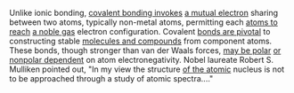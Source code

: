 
Unlike ionic bonding, [covalent bonding invokes](1/3/1/2/3/2/1/3/.Bonding%20Theories) [a mutual electron](1/1/3/2/2/3/2/3/.Neutral%20element%20e) sharing between two atoms, typically non-metal atoms, permitting each [atoms to reach](1/3/1/2/1/.Atoms) [a noble gas](1/2/1/3/1/2/3/3/3/.Gas) electron configuration. Covalent [bonds are pivotal](1/3/1/2/3/2/1/3/.Bonding%20Theories) to constructing stable [molecules and compounds](1/3/1/2/2/.Molecules) from component atoms. These bonds, though stronger than van der Waals forces, [may be polar](1/2/1/1/2/1/1/2/.Polar) [or nonpolar dependent](1/1/3/3/2/2/_Dependent-Independent) on atom electronegativity. Nobel laureate Robert S. Mulliken pointed out, "In my view the structure [of the atomic](1/1/3/1/1/1/1/1/.Atomic) nucleus is not to be approached through a study of atomic spectra...."

